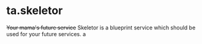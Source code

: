 # ta.skeletor
~~Your mama's future service~~ Skeletor is a blueprint service which should be used for your future services.
a